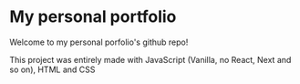 # My personal portfolio

Welcome to my personal porfolio's github repo!

This project was entirely made with JavaScript (Vanilla, no React, Next and so on), HTML and CSS 

